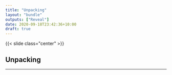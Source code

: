 ```yaml
---
title: "Unpacking"
layout: "bundle"
outputs: ["Reveal"]
date: 2020-09-18T23:42:36+10:00
draft: true
---
```


{{< slide class="center" >}}

## Unpacking

---

